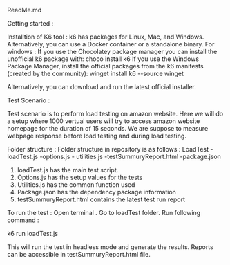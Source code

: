 ReadMe.md

Getting started :

Installtion of K6 tool :
 k6 has packages for Linux, Mac, and Windows. Alternatively, you can use a Docker container or a standalone binary.
For windows :
If you use the Chocolatey package manager you can install the unofficial k6 package with:
choco install k6
If you use the Windows Package Manager, install the official packages from the k6 manifests (created by the community):
winget install k6 --source winget

Alternatively, you can download and run the latest official installer.

Test Scenario :

Test scenario is to perform load testing on amazon website.
Here we will do a setup where 1000 vertual users will try to access amazon website homepage for the duration of 15 seconds.
We are suppose to measure webpage response before load testing and during load testing.


Folder structure :
Folder structure in repository is as follows :
LoadTest 
    -loadTest.js
    -options.js
    - utilities.js
    -testSummuryReport.html
    -package.json

1.	loadTest.js has the main test script. 
2.	Options.js has the setup values for the tests
3.	Utilities.js has the common function used
4.	Package.json has the dependency package information
5.	testSummuryReport.html contains the latest test run report

To run the test :
Open terminal . Go to loadTest folder. Run following command :

k6 run loadTest.js

This will run the test in headless mode and generate the results. Reports can be accessible in testSummuryReport.html file.






